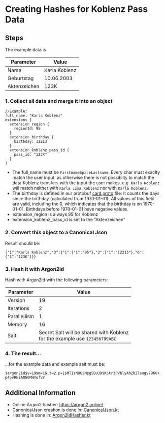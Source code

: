 # Creating Hashes for Koblenz Pass Data

## Steps

The example data is

| Parameter    | Value         |
|--------------|---------------|
| Name         | Karla Koblenz |
| Geburtstag   | 10.06.2003    |
| Aktenzeichen | 123K          |


### 1. Collect all data and merge it into an object
```agsl
//Example:
full_name: "Karla Koblenz"
extensions {
  extension_region {
    regionId: 95
  }
  extension_birthday {
    birthday: 12213
  }
  extension_koblenz_pass_id {
    pass_id: "123K"
  }
}
```

- The full_name must be `FirstnameSpaceLastname`. Every char must exaclty match the user input, as otherwise there is not possiblity to match the data Koblenz transfers with the input the user makes.
e.g. `Karla Koblenz` will match neither with `Karla Lisa Koblenz` nor with `Karlá Koblenz`.
- The birthday is defined in our protobuf [card.proto](../frontend/card.proto) file: It counts the days since the birthday (calculated from 1970-01-01).
  All values of this field are valid, including the 0, which indicates that the birthday is on 1970-01-01. Birthdays before 1970-01-01 have negative values.
- extension_region is always 95 for Koblenz
- extension_koblenz_pass_id is set to the "Aktenzeichen"


### 2. Convert this object to a Canonical Json
 Result should be:
 ```
 {"1":"Karla Koblenz","3":{"1":{"1":"95"},"2":{"1":"12213"},"6":{"1":"123K"}}}
 ```

### 3. Hash it with Argon2id

Hash with Argon2id with the following parameters:

| Parameter    | Value                                                                          |
|--------------|--------------------------------------------------------------------------------|
| Version      | 19                                                                             | 
| Iterations   | 2                                                                              | 
| Parallellism | 1                                                                              | 
| Memory       | 16                                                                             | 
| Salt         | Secret Salt will be shared with Koblenz<br/>for the example use `123456789ABC` | 


### 4. The result...
...for the example data and example salt must be:

`$argon2id$v=19$m=16,t=2,p=1$MTIzNDU2Nzg5QUJD$KStr3PVblyAh2bIleugv796G+p4pvRNiAON0MHVufVY`


## Additional Information

- Online Argon2 hasher: https://argon2.online/
- CanonicalJson creation is done in: [CanonicalJson.kt](../backend/src/main/kotlin/app/ehrenamtskarte/backend/verification/CanonicalJson.kt)
- Hashing is done in: [Argon2IdHasher.kt](../backend/src/main/kotlin/app/ehrenamtskarte/backend/verification/Argon2IdHasher.kt)

